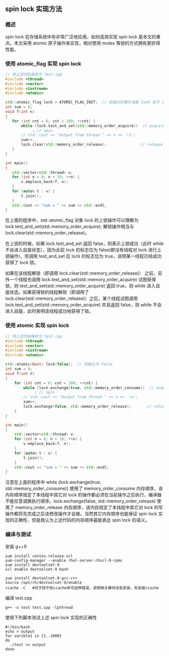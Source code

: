 ## spin lock 实现方法

### 概述

spin lock 在存储系统中有非常广泛地应用，如何高效实现 spin lock 是本文的重点。本文采用 atomic 原子操作来实现，相对使用 mutex 等锁的方式拥有更好得性能。

### 使用 atomic_flag 实现 spin lock

 ```C++
// 将上述代码保存为 test.cpp
#include <thread>
#include <vector>
#include <iostream>
#include <atomic>

std::atomic_flag lock = ATOMIC_FLAG_INIT;  // 初始化时表示当前 lock 处于 clear 状态
int sum = 0;
void f(int n)
{
    for (int cnt = 0; cnt < 100; ++cnt) {
        while (lock.test_and_set(std::memory_order_acquire))  // acquire lock
             ; // spin
        // std::cout << "Output from thread " << n << '\n';
        sum++;
        lock.clear(std::memory_order_release);               // release lock
    }
}

int main()
{
    std::vector<std::thread> v;
    for (int n = 0; n < 10; ++n) {
        v.emplace_back(f, n);
    }
    for (auto& t : v) {
        t.join();
    }
    std::cout << "sum = " << sum << std::endl;
}
 ```
 
在上面的程序中，std::atomic_flag 对象 lock 的上锁操作可以理解为 lock.test_and_set(std::memory_order_acquire); 解锁操作相当与 lock.clear(std::memory_order_release)。

在上锁的时候，如果 lock.test_and_set 返回 false，则表示上锁成功（此时 while 不会进入自旋状态），因为此前 lock 的标志位为 false(即没有线程对 lock 进行上锁操作)，但调用 test_and_set 后 lock 的标志位为 true，说明某一线程已经成功获得了 lock 锁。

如果在该线程解锁（即调用 lock.clear(std::memory_order_release)） 之前，另外一个线程也调用 lock.test_and_set(std::memory_order_acquire) 试图获得锁，则 test_and_set(std::memory_order_acquire) 返回 true，则 while 进入自旋状态。如果获得锁的线程解锁（即调用了 lock.clear(std::memory_order_release)）之后，某个线程试图调用 lock.test_and_set(std::memory_order_acquire) 并且返回 false，则 while 不会进入自旋，此时表明该线程成功地获得了锁。

### 使用 atomic 实现 spin lock

```c++
// 将上述代码保存为 test.cpp
#include <thread>
#include <vector>
#include <iostream>
#include <atomic>

std::atomic<bool> lock(false);  // 初始化为 false
int sum = 0;
void f(int n)
{
    for (int cnt = 0; cnt < 100; ++cnt) {
        while (lock.exchange(true, std::memory_order_consume))  // acquire lock
             ; // spin
        // std::cout << "Output from thread " << n << '\n';
        sum++;
        lock.exchange(false, std::memory_order_release);       // release lock
    }
}

int main()
{
    std::vector<std::thread> v;
    for (int n = 0; n < 10; ++n) {
        v.emplace_back(f, n);
    }
    for (auto& t : v) {
        t.join();
    }
    std::cout << "sum = " << sum << std::endl; 
}
```

注意在上面的程序中 while (lock.exchange(true, std::memory_order_consume)) 使用了 memory_order_consume 内存顺序，该内存顺序规定了本线程中其它对 lock 的操作都必须在当前操作之后执行，编译器不能任意调换执行顺序。lock.exchange(false, std::memory_order_release) 使用了 memory_order_release  内存顺序，该内存规定了本线程中其它对 lock 的写操作都将先完成之后该修改操作才会做。当然其它内存顺序也能保证 spin lock 实现的正确性，但是我认为上述代码的内存顺序最能表达 spin lock 的语义。

### 编译与测试

安装 g++9

```shell
yum install centos-release-scl
yum-config-manager --enable rhel-server-rhscl-9-rpms
yum install devtoolset-9
scl enable devtoolset-9 bash

yum install devtoolset-9-gcc-c++
source /opt/rh/devtoolset-9/enable
ccache -C   #对于找不到ccache命令这种错误，说明相关模块没有安装，先安装ccache

```

编译 test.cpp

```shell
g++ -o test test.cpp -lpthread
```

使用下列脚本测试上述 spin lock 实现的正确性

```shell
#!/bin/bash
echo > output
for varible1 in {1..1000}
do
  ./test >> output
done
```
